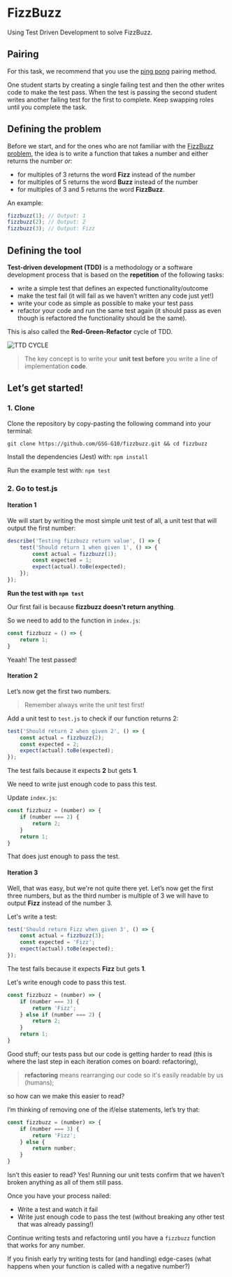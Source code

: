 # FizzBuzz

Using Test Driven Development to solve FizzBuzz.

## Pairing

For this task, we recommend that you use the [ping pong](https://github.com/GSG-G10/curriculum/blob/main/coursebook/week-1/pair-programming.md) pairing method.

One student starts by creating a single failing test and then the other writes code to make the test pass. When the test is passing the second student writes another failing test for the first to complete. Keep swapping roles until you complete the task.

## Defining the problem

Before we start, and for the ones who are not familiar with the [FizzBuzz problem](https://en.wikipedia.org/wiki/Fizz_buzz), the idea is to write a function that takes a number and either returns the number _or_:

- for multiples of 3 returns the word **Fizz** instead of the number
- for multiples of 5 returns the word **Buzz** instead of the number
- for multiples of 3 and 5 returns the word **FizzBuzz**.

An example:

```javascript
fizzbuzz(1); // Output: 1
fizzbuzz(2); // Output: 2
fizzbuzz(3); // Output: Fizz
```

## Defining the tool

**Test-driven development (TDD)** is a methodology or a software development process that is based on the **repetition** of the following tasks:

- write a simple test that defines an expected functionality/outcome
- make the test fail (it will fail as we haven’t written any code just yet!)
- write your code as simple as possible to make your test pass
- refactor your code and run the same test again (it should pass as even though is refactored the functionality should be the same).

This is also called the **Red-Green-Refactor** cycle of TDD.

![TTD CYCLE](https://cloud.githubusercontent.com/assets/10700103/23134527/09fabe52-f78d-11e6-90d8-b747714a52f6.png)

> The key concept is to write your **unit test before** you write a line of implementation **code**.

## Let’s get started!

### 1. Clone

Clone the repository by copy-pasting the following command into your terminal:

```
git clone https://github.com/GSG-G10/fizzbuzz.git && cd fizzbuzz
```

Install the dependencies (Jest) with:
`npm install`

Run the example test with:
`npm test`

### 2. Go to test.js

#### Iteration 1

We will start by writing the most simple unit test of all, a unit test that will output the first number:

```javascript
describe('Testing fizzbuzz return value', () => {
	test('Should return 1 when given 1', () => {
		const actual = fizzbuzz(1);
		const expected = 1;
		expect(actual).toBe(expected);
	});
});
```

**Run the test with `npm test`**

Our first fail is because **fizzbuzz doesn't return anything**.

So we need to add to the function in `index.js`:

```javascript
const fizzbuzz = () => {
	return 1;
}
```

Yeaah! The test passed!

#### Iteration 2

Let’s now get the first two numbers.

> Remember always write the unit test first!

Add a unit test to `test.js` to check if our function returns 2:

```javascript
test('Should return 2 when given 2', () => {
	const actual = fizzbuzz(2);
	const expected = 2;
	expect(actual).toBe(expected);
});
```

The test fails because it expects **2** but gets **1**.

We need to write just enough code to pass this test.

Update `index.js`:

```javascript
const fizzbuzz = (number) => {
	if (number === 2) {
		return 2;
	}
	return 1;
}
```

That does just enough to pass the test.

#### Iteration 3

Well, that was easy, but we're not quite there yet. Let’s now get the first three numbers, but as the third number is multiple of 3 we will have to output **Fizz** instead of the number 3.

Let's write a test:

```javascript
test('Should return Fizz when given 3', () => {
	const actual = fizzbuzz(3);
	const expected = 'Fizz';
	expect(actual).toBe(expected);
});
```

The test fails because it expects **Fizz** but gets **1**.

Let's write enough code to pass this test.

```javascript
const fizzbuzz = (number) => {
	if (number === 3) {
		return 'Fizz';
	} else if (number === 2) {
		return 2;
	}
	return 1;
}
```

Good stuff; our tests pass but our code is getting harder to read (this is where the last step in each iteration comes on board: refactoring),

> **refactoring** means rearranging our code so it's easily readable by us (humans);

so how can we make this easier to read?

I’m thinking of removing one of the if/else statements, let’s try that:

```javascript
const fizzbuzz = (number) => {
	if (number === 3) {
		return 'Fizz';
	} else {
		return number;
	}
}
```

Isn’t this easier to read? Yes! Running our unit tests confirm that we haven’t broken anything as all of them still pass.

Once you have your process nailed:

- Write a test and watch it fail
- Write just enough code to pass the test (without breaking any other test that was already passing!)

Continue writing tests and refactoring until you have a `fizzbuzz` function that works for any number.

If you finish early try writing tests for (and handling) edge-cases (what happens when your function is called with a negative number?)
